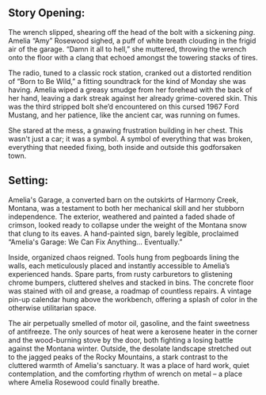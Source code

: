 ## Story Opening:

The wrench slipped, shearing off the head of the bolt with a sickening *ping*. Amelia “Amy” Rosewood sighed, a puff of white breath clouding in the frigid air of the garage. “Damn it all to hell,” she muttered, throwing the wrench onto the floor with a clang that echoed amongst the towering stacks of tires.

The radio, tuned to a classic rock station, cranked out a distorted rendition of “Born to Be Wild,” a fitting soundtrack for the kind of Monday she was having. Amelia wiped a greasy smudge from her forehead with the back of her hand, leaving a dark streak against her already grime-covered skin. This was the third stripped bolt she’d encountered on this cursed 1967 Ford Mustang, and her patience, like the ancient car, was running on fumes. 

She stared at the mess, a gnawing frustration building in her chest. This wasn't just a car; it was a symbol. A symbol of everything that was broken, everything that needed fixing, both inside and outside this godforsaken town.

## Setting:

Amelia's Garage, a converted barn on the outskirts of Harmony Creek, Montana, was a testament to both her mechanical skill and her stubborn independence. The exterior, weathered and painted a faded shade of crimson, looked ready to collapse under the weight of the Montana snow that clung to its eaves. A hand-painted sign, barely legible, proclaimed “Amelia's Garage: We Can Fix Anything… Eventually.”

Inside, organized chaos reigned. Tools hung from pegboards lining the walls, each meticulously placed and instantly accessible to Amelia’s experienced hands. Spare parts, from rusty carburetors to glistening chrome bumpers, cluttered shelves and stacked in bins. The concrete floor was stained with oil and grease, a roadmap of countless repairs. A vintage pin-up calendar hung above the workbench, offering a splash of color in the otherwise utilitarian space.

The air perpetually smelled of motor oil, gasoline, and the faint sweetness of antifreeze. The only sources of heat were a kerosene heater in the corner and the wood-burning stove by the door, both fighting a losing battle against the Montana winter. Outside, the desolate landscape stretched out to the jagged peaks of the Rocky Mountains, a stark contrast to the cluttered warmth of Amelia's sanctuary. It was a place of hard work, quiet contemplation, and the comforting rhythm of wrench on metal – a place where Amelia Rosewood could finally breathe.
